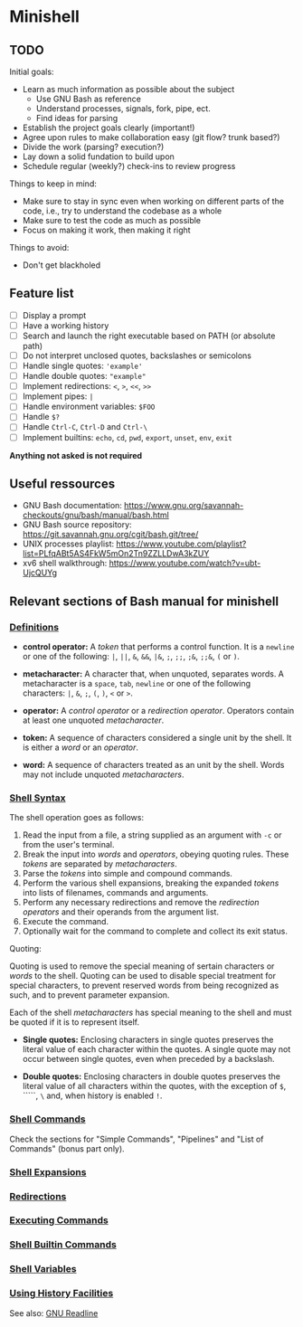 # Minishell

## TODO

Initial goals:

- Learn as much information as possible about the subject
  - Use GNU Bash as reference
  - Understand processes, signals, fork, pipe, ect.
  - Find ideas for parsing
- Establish the project goals clearly (important!)
- Agree upon rules to make collaboration easy (git flow? trunk based?)
- Divide the work (parsing? execution?)
- Lay down a solid fundation to build upon
- Schedule regular (weekly?) check-ins to review progress

Things to keep in mind:

- Make sure to stay in sync even when working on different parts of the code, i.e., try to understand the codebase as a whole
- Make sure to test the code as much as possible
- Focus on making it work, then making it right

Things to avoid:

- Don't get blackholed

## Feature list

- [ ] Display a prompt
- [ ] Have a working history
- [ ] Search and launch the right executable based on PATH (or absolute path)
- [ ] Do not interpret unclosed quotes, backslashes or semicolons
- [ ] Handle single quotes: `'example'`
- [ ] Handle double quotes: `"example"`
- [ ] Implement redirections: `<`, `>`, `<<`, `>>`
- [ ] Implement pipes: `|`
- [ ] Handle environment variables: `$FOO`
- [ ] Handle `$?`
- [ ] Handle `Ctrl-C`, `Ctrl-D` and `Ctrl-\`
- [ ] Implement builtins: `echo`, `cd`, `pwd`, `export`, `unset`, `env`, `exit`

**Anything not asked is not required**

## Useful ressources

- GNU Bash documentation: https://www.gnu.org/savannah-checkouts/gnu/bash/manual/bash.html
- GNU Bash source repository: https://git.savannah.gnu.org/cgit/bash.git/tree/
- UNIX processes playlist: https://www.youtube.com/playlist?list=PLfqABt5AS4FkW5mOn2Tn9ZZLLDwA3kZUY
- xv6 shell walkthrough: https://www.youtube.com/watch?v=ubt-UjcQUYg

## Relevant sections of Bash manual for minishell

### [Definitions](https://www.gnu.org/savannah-checkouts/gnu/bash/manual/bash.html#Definitions)

- **control operator:** A _token_ that performs a control function. It is a `newline` or one of the following: `|`, `||`, `&`, `&&`, `|&`, `;`, `;;`, `;&`, `;;&`, `(` or `)`.

- **metacharacter:** A character that, when unquoted, separates words. A metacharacter is a `space`, `tab`, `newline` or one of the following characters: `|`, `&`, `;`, `(`, `)`, `<` or `>`.

- **operator:** A _control operator_ or a _redirection operator_. Operators contain at least one unquoted _metacharacter_.

- **token:** A sequence of characters considered a single unit by the shell. It is either a _word_ or an _operator_.

- **word:** A sequence of characters treated as an unit by the shell. Words may not include unquoted _metacharacters_.

### [Shell Syntax](https://www.gnu.org/savannah-checkouts/gnu/bash/manual/bash.html#Shell-Syntax)

The shell operation goes as follows:

1. Read the input from a file, a string supplied as an argument with `-c` or from the user's terminal.
2. Break the input into _words_ and _operators_, obeying quoting rules. These _tokens_ are separated by _metacharacters_.
3. Parse the _tokens_ into simple and compound commands.
4. Perform the various shell expansions, breaking the expanded _tokens_ into lists of filenames, commands and arguments.
5. Perform any necessary redirections and remove the _redirection operators_ and their operands from the argument list.
6. Execute the command.
7. Optionally wait for the command to complete and collect its exit status.

Quoting:

Quoting is used to remove the special meaning of sertain characters or _words_ to the shell. Quoting can be used to disable special treatment for special characters, to prevent reserved words from being recognized as such, and to prevent parameter expansion.

Each of the shell _metacharacters_ has special meaning to the shell and must be quoted if it is to represent itself.

- **Single quotes:** Enclosing characters in single quotes preserves the literal value of each character within the quotes. A single quote may not occur between single quotes, even when preceded by a backslash.

- **Double quotes:** Enclosing characters in double quotes preserves the literal value of all characters within the quotes, with the exception of `$`, `````, `\` and, when history is enabled `!`.

### [Shell Commands](https://www.gnu.org/savannah-checkouts/gnu/bash/manual/bash.html#Shell-Commands)

Check the sections for "Simple Commands", "Pipelines" and "List of Commands" (bonus part only).

### [Shell Expansions](https://www.gnu.org/savannah-checkouts/gnu/bash/manual/bash.html#Shell-Expansions)
### [Redirections](https://www.gnu.org/savannah-checkouts/gnu/bash/manual/bash.html#Redirections)
### [Executing Commands](https://www.gnu.org/savannah-checkouts/gnu/bash/manual/bash.html#Executing-Commands)
### [Shell Builtin Commands](https://www.gnu.org/savannah-checkouts/gnu/bash/manual/bash.html#Shell-Builtin-Commands)
### [Shell Variables](https://www.gnu.org/savannah-checkouts/gnu/bash/manual/bash.html#Shell-Variables)
### [Using History Facilities](https://www.gnu.org/savannah-checkouts/gnu/bash/manual/bash.html#Using-History-Interactively)
See also: [GNU Readline](https://en.wikipedia.org/wiki/GNU_Readline)
